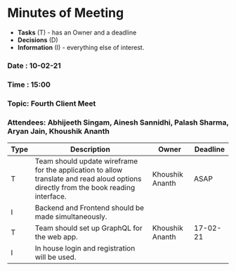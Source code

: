 # Minutes of Meeting

* **Tasks** (T) - has an Owner and a deadline
* **Decisions** (D)
* **Information** (I) - everything else of interest.

### Date : 10-02-21

### Time : 15:00

### Topic: Fourth Client Meet

### Attendees: Abhijeeth Singam, Ainesh Sannidhi, Palash Sharma, Aryan Jain, Khoushik Ananth

| Type | Description                                                  | Owner           | Deadline |
| ---- | ------------------------------------------------------------ | --------------- | -------- |
| T    | Team should update wireframe for the application to allow translate and read aloud options directly from the book reading interface. | Khoushik Ananth | ASAP     |
| I    | Backend and Frontend should be made simultaneously.          |                 |          |
| T    | Team should set up GraphQL for the web app.                  | Khoushik Ananth | 17-02-21 |
| I    | In house login and registration will be used.                |                 |          |
